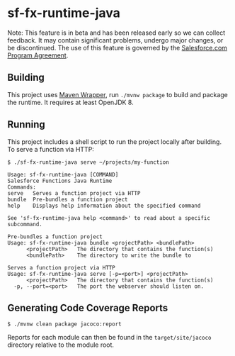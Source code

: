 # sf-fx-runtime-java

Note: This feature is in beta and has been released early so we can collect feedback. It may contain significant problems, undergo major changes, or be discontinued. The use of this feature is governed by the [Salesforce.com Program Agreement](https://trailblazer.me/terms?lan=en).

## Building

This project uses [Maven Wrapper](https://github.com/takari/maven-wrapper), run `./mvnw package` to build and package 
the runtime. It requires at least OpenJDK 8.

## Running

This project includes a shell script to run the project locally after building. To serve a function via HTTP:

```
$ ./sf-fx-runtime-java serve ~/projects/my-function
```

```
Usage: sf-fx-runtime-java [COMMAND]
Salesforce Functions Java Runtime
Commands:
serve   Serves a function project via HTTP
bundle  Pre-bundles a function project
help    Displays help information about the specified command

See 'sf-fx-runtime-java help <command>' to read about a specific subcommand.
```

```
Pre-bundles a function project
Usage: sf-fx-runtime-java bundle <projectPath> <bundlePath>
      <projectPath>   The directory that contains the function(s)
      <bundlePath>    The directory to write the bundle to
```

```
Serves a function project via HTTP
Usage: sf-fx-runtime-java serve [-p=<port>] <projectPath>
      <projectPath>   The directory that contains the function(s)
  -p, --port=<port>   The port the webserver should listen on.
```

## Generating Code Coverage Reports

```
$ ./mvnw clean package jacoco:report
```
Reports for each module can then be found in the `target/site/jacoco` directory relative to the module root.
